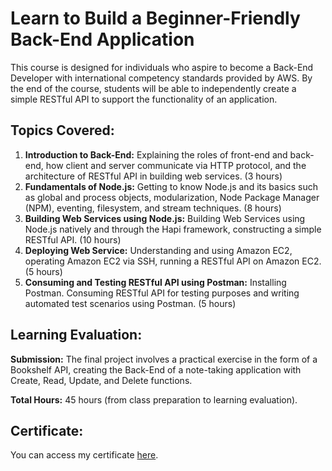 # Learn to Build a Beginner-Friendly Back-End Application

This course is designed for individuals who aspire to become a Back-End Developer with international competency standards provided by AWS. By the end of the course, students will be able to independently create a simple RESTful API to support the functionality of an application.

## Topics Covered:

1. **Introduction to Back-End:** Explaining the roles of front-end and back-end, how client and server communicate via HTTP protocol, and the architecture of RESTful API in building web services. (3 hours)
2. **Fundamentals of Node.js:** Getting to know Node.js and its basics such as global and process objects, modularization, Node Package Manager (NPM), eventing, filesystem, and stream techniques. (8 hours)
3. **Building Web Services using Node.js:** Building Web Services using Node.js natively and through the Hapi framework, constructing a simple RESTful API. (10 hours)
4. **Deploying Web Service:** Understanding and using Amazon EC2, operating Amazon EC2 via SSH, running a RESTful API on Amazon EC2. (5 hours)
5. **Consuming and Testing RESTful API using Postman:** Installing Postman. Consuming RESTful API for testing purposes and writing automated test scenarios using Postman. (5 hours)

## Learning Evaluation:

**Submission:** The final project involves a practical exercise in the form of a Bookshelf API, creating the Back-End of a note-taking application with Create, Read, Update, and Delete functions.

**Total Hours:** 45 hours (from class preparation to learning evaluation).

## Certificate:

You can access my certificate [here](https://www.dicoding.com/certificates/L4PQ8N837ZO1).
